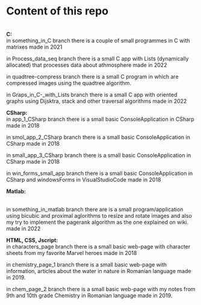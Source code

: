 # Content of this repo
<br>
<b>C:</b><br>
in something_in_C branch there is a couple of small programmes in C with matrixes made in 2021
<br>

in Process_data_seq  branch there is a small C app with Lists (dynamically allocated) that processes data about athmosphere made in 2022
<br>

in quadtree-compress branch there is a small C program in which are compressed images using the quadtree algorithm. 
<br>

in Graps_in_C-_with_Lists branch there is a small C app with oriented graphs using Dijsktra, stack and other traversal algorithms made in 2022
<br>

<b>CSharp:</b><br>
in app_1_CSharp branch there is a small basic ConsoleApplication in CSharp made in 2018
<br>

in smol_app_2_CSharp branch there is a small basic ConsoleApplication in CSharp made in 2018
<br>

in small_app_3_CSharp branch there is a small basic ConsoleApplication in CSharp made in 2018
<br>

in win_forms_small_app branch there is a small basic ConsoleApplication in CSharp and windowsForms in VisualStudioCode made in 2018
<br>

<b>Matlab:</b><br>
<br>

in something_in_matlab branch there are is a small program/application using bicubic and proximal aglorithms to resize and rotate images and also my try to implement the pagerank algorithm as the one explained on wiki. made in 2022
<br>

<b>HTML, CSS, Jscript:</b><br>
in characters_page branch there is a small basic web-page with character sheets from my favorite Marvel heroes made in 2018
<br>

in chemistry_page_1 branch there is a small basic web-page with information, articles about the water in nature in Romanian language made in 2019.
<br>

in chem_page_2 branch there is a small basic web-page with my notes from 9th and 10th grade Chemistry in Romanian language made in 2019.

